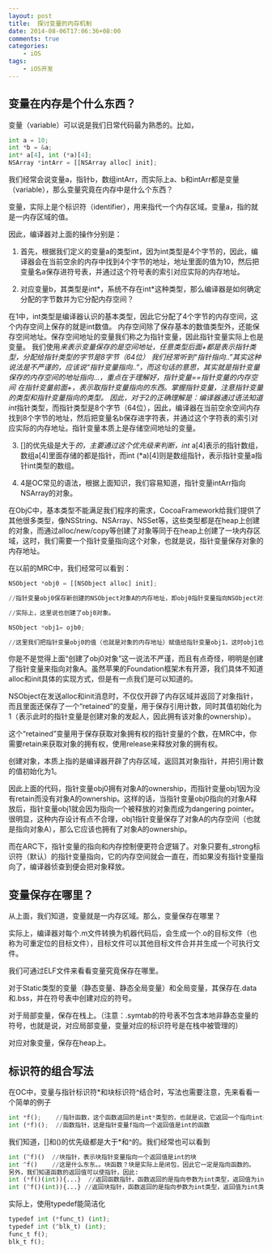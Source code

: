 ```yaml
---
layout: post
title:  探讨变量的内存机制
date: 2014-08-06T17:06:36+08:00
comments: true
categories:
    - iOS
tags:
    - iOS开发
---
```


## 变量在内存是个什么东西？

变量（variable）可以说是我们日常代码最为熟悉的。比如，

```python
int a = 10;
int *b = &a;
int* a[4], int (*a)[4];
NSArray *intArr = [[NSArray alloc] init];
```

我们经常会说变量a，指针b，数组intArr，而实际上a、b和intArr都是变量（variable），那么变量究竟在内存中是什么个东西？

变量，实际上是个标识符（identifier），用来指代一个内存区域。变量a，指的就是一内存区域的值。

因此，编译器对上面的操作分别是：

1. 首先，根据我们定义的变量a的类型int，因为int类型是4个字节的，因此，编译器会在当前空余的内存中找到4个字节的地址，地址里面的值为10，然后把变量名a保存进符号表，并通过这个符号表的索引对应实际的内存地址。

2. 对应变量b，其类型是int*，系统不存在int*这种类型，那么编译器是如何确定分配的字节数并为它分配内存空间？

在1中，int类型是编译器认识的基本类型，因此它分配了4个字节的内存空间，这个内存空间上保存的就是int数值。
内存空间除了保存基本的数值类型外，还能保存空间地址。保存空间地址的变量我们称之为指针变量，因此指针变量实际上也是变量。
我们使用*来表示变量保存的是空间地址，任意类型后面+*都是表示指针类型，分配给指针类型的字节是8字节（64位）
我们经常听到“指针指向..”其实这种说法是不严谨的，应该说“指针变量指向..”，而这句话的意思，其实就是指针变量保存的内存空间的地址指向...，重点在于理解好，指针变量==指针变量的内存空间
在指针变量前面+*，表示取指针变量指向的东西。掌握指针变量，注意指针变量的类型和指针变量指向的类型。
因此，对于2的正确理解是：编译器通过语法知道int*指针类型，而指针类型是8个字节（64位），因此，编译器在当前空余空间内存找到8个字节的地址，然后把变量名b保存进字符表，并通过这个字符表的索引对应实际的内存地址。指针变量本质上是存储空间地址的变量。

3. []的优先级是大于*的，主要通过这个优先级来判断，int* a[4]表示的指针数组，数组a[4]里面存储的都是指针，而int (*a)[4]则是数组指针，表示指针变量a指针int类型的数组。

4. 4是OC常见的语法，根据上面知识，我们容易知道，指针变量intArr指向NSArray的对象。



在ObjC中，基本类型不能满足我们程序的需求，CocoaFramework给我们提供了其他很多类型，像NSString、NSArray、NSSet等，这些类型都是在heap上创建的对象，而通过alloc/new/copy等创建了对象等同于在heap上创建了一块内存区域，这时，我们需要一个指针变量指向这个对象，也就是说，指针变量保存对象的内存地址。

在以前的MRC中，我们经常可以看到：

```python
NSObject *obj0 = [[NSObject alloc] init];

//指针变量obj0保存新创建的NSObject对象A的内存地址，即obj0指针变量指向NSObject对象A，

//实际上，这里说也创建了obj0对象。

NSObject *obj1= ojb0;

//这里我们把指针变量obj0的值（也就是对象的内存地址）赋值给指针变量obj1，这时obj1也是指针NSObject对象A
```

你是不是觉得上面“创建了obj0对象”这一说法不严谨，而且有点奇怪，明明是创建了指针变量来指向对象A。虽然苹果的Foundation框架木有开源，我们具体不知道alloc和init具体的实现方式，但是有一点我们是可以知道的。

NSObject在发送alloc和init消息时，不仅仅开辟了内存区域并返回了对象指针，而且里面还保存了一个“retained”的变量，用于保存引用计数，同时其值初始化为1（表示此时的指针变量是创建对象的发起人，因此拥有该对象的ownership）。

这个“retained”变量用于保存获取对象拥有权的指针变量的个数，在MRC中，你需要retain来获取对象的拥有权，使用release来释放对象的拥有权。

创建对象，本质上指的是编译器开辟了内存区域，返回其对象指针，并把引用计数的值初始化为1。

因此上面的代码，指针变量obj0拥有对象A的ownership，而指针变量obj1因为没有retain而没有对象A的ownership。这样的话，当指针变量obj0指向的对象A释放后，指针变量obj1就会因为指向一个被释放的对象而成为dangering pointer。很明显，这种内存设计有点不合理，obj1指针变量保存了对象A的内存空间（也就是指向对象A），那么它应该也拥有了对象A的ownership。

而在ARC下，指针变量的指向和内存控制便更符合逻辑了。对象只要有_strong标识符（默认）的指针变量指向，它的内存空间就会一直在，而如果没有指针变量指向了，编译器侦查到便会把对象释放。



## 变量保存在哪里？

从上面，我们知道，变量就是一内存区域。那么，变量保存在哪里？

实际上，编译器对每个.m文件转换为机器代码后，会生成一个.o的目标文件（也称为可重定位的目标文件），目标文件可以其他目标文件合并并生成一个可执行文件。

我们可通过ELF文件来看看变量究竟保存在哪里。


对于Static类型的变量（静态变量、静态全局变量）和全局变量，其保存在.data和.bss，并在符号表中创建对应的符号。

对于局部变量，保存在栈上。（注意：.symtab的符号表不包含本地非静态变量的符号，也就是说，对应局部变量，变量对应的标识符号是在栈中被管理的）

对应对象变量，保存在heap上。


## 标识符的组合写法


在OC中，变量与指针标识符*和块标识符^结合时，写法也需要注意，先来看看一个简单的例子

```python
int *f();    //指针函数，这个函数返回的是int*类型的，也就是说，它返回一个指向int类型的指针变量
int (*f)();  //函数指针，这是指针变量f指向一个返回值是int的函数
```

我们知道，[]和()的优先级都是大于*和^的。我们经常也可以看到

```python
int (^f)()  //块指针，表示块指针变量指向一个返回值是int的块
int ^f()    //这是什么东东。。块函数？块是实际上是闭包，因此它一定是指向函数的。
另外，我们知道函数的返回值可以使指针，因此:
int (*f()(int)){...}  //返回函数指针，函数返回的是指向参数为int类型，返回值为int类型的函数指针。。
int (^f()(int)){...} //返回块指针，函数返回的是指向参数为int类型，返回值为int类型的块指针。。
```

实际上，使用typedef能简洁化

```python
typedef int (*func_t) (int);
typedef int (^blk_t) (int);
func_t f();
blk_t f();
```
